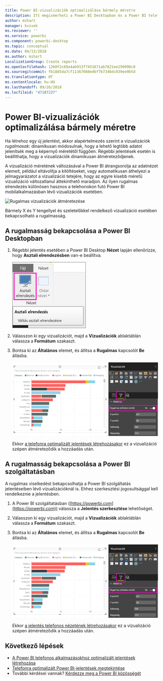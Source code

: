 ```yaml
---
title: Power BI-vizualizációk optimalizálása bármely méretre
description: Itt megismerheti a Power BI Desktopban és a Power BI telefonos alkalmazások Power BI szolgáltatásában meglévő jelentésvizualizációk optimalizálásának folyamatát.
author: mihart
manager: kvivek
ms.reviewer: ''
ms.service: powerbi
ms.component: powerbi-desktop
ms.topic: conceptual
ms.date: 04/13/2018
ms.author: mihart
LocalizationGroup: Create reports
ms.openlocfilehash: 1260f2c69a4ab913f7451671ab7821ee250998c0
ms.sourcegitcommit: fb1885da7cf11367660edbf7b7346dc039ee9b5d
ms.translationtype: HT
ms.contentlocale: hu-HU
ms.lasthandoff: 09/26/2018
ms.locfileid: "47187237"
---
```

# <a name="optimize-a-power-bi-visual-for-any-size"></a>Power BI-vizualizációk optimalizálása bármely méretre
Ha létrehoz egy új jelentést, akkor alapértelmezés szerint a vizualizációk *rugalmasak*: dinamikusan módosulnak, hogy a lehető legtöbb adatot jelenítsék meg a képernyő méretétől függően. Régebbi jelentések esetén is beállíthatja, hogy a vizualizációk dinamikusan átméreteződjenek.

A vizualizáció méretének változásával a Power BI átrangsorolja az adatnézet elemeit, például eltávolítja a kitöltéseket, vagy automatikusan áthelyezi a jelmagyarázatot a vizualizáció tetejére, hogy az egyre kisebb méretű vizualizáció változatlanul áttekinthető maradjon. Az ilyen rugalmas elrendezés különösen hasznos a telehonokon futó Power BI mobilalkalmazásban lévő vizualizációk esetében.

![Rugalmas vizualizációk átméretezése](media/desktop-create-responsive-visuals/power-bi-responsive-visual.gif)

Bármely X és Y tengellyel és szeletelőkkel rendelkező vizualizáció esetében bekapcsolható a rugalmasság.

## <a name="turn-on-responsiveness-in-power-bi-desktop"></a>A rugalmasság bekapcsolása a Power BI Desktopban
1. Régebbi jelentés esetében a Power BI Desktop **Nézet** lapján ellenőrizze, hogy **Asztali elrendezésben** van-e beállítva.
   
    ![Asztali elrendezés ikon](media/desktop-create-responsive-visuals/power-bi-desktop-layout.png)
2. Válasszon ki egy vizualizációt, majd a **Vizualizációk** ablaktáblán válassza a **Formátum** szakaszt.
3. Bontsa ki az **Általános** elemet, és állítsa a **Rugalmas** kapcsolót **Be** állásba.
   
    ![Rugalmasság bekapcsolva](media/desktop-create-responsive-visuals/power-bi-turn-responsive-on.png)
   
     Ekkor [a telefonra optimalizált jelentések létrehozásakor](../desktop-create-phone-report.md) ez a vizualizáció szépen átméreteződik a hozzáadás után.

## <a name="turn-on-responsiveness-in-the-power-bi-service"></a>A rugalmasság bekapcsolása a Power BI szolgáltatásban
A rugalmas viselkedést bekapcsolhatja a Power BI szolgáltatás jelentéseiben lévő vizualizációknál is. Ehhez szerkesztési jogosultsággal kell rendelkeznie a jelentésben.

1. A Power BI szolgáltatásban ([https://powerbi.com](https://powerbi.com)) válassza a **Jelentés szerkesztése** lehetőséget.
2. Válasszon ki egy vizualizációt, majd a **Vizualizációk** ablaktáblán válassza a **Formátum** szakaszt.
3. Bontsa ki az **Általános** elemet, és állítsa a **Rugalmas** kapcsolót **Be** állásba.
   
    ![Rugalmasság bekapcsolva](media/desktop-create-responsive-visuals/power-bi-turn-responsive-on.png)
   
     Ekkor [a jelentés telefonos nézetének létrehozásakor](../desktop-create-phone-report.md) ez a vizualizáció szépen átméreteződik a hozzáadás után.

## <a name="next-steps"></a>Következő lépések
* [A Power BI telefonos alkalmazásokhoz optimalizált jelentések létrehozása](../desktop-create-phone-report.md)
* [Telefonra optimalizált Power BI-jelentések megtekintése](../consumer/mobile/mobile-apps-view-phone-report.md)
* További kérdései vannak? [Kérdezze meg a Power BI közösségét](http://community.powerbi.com/)

